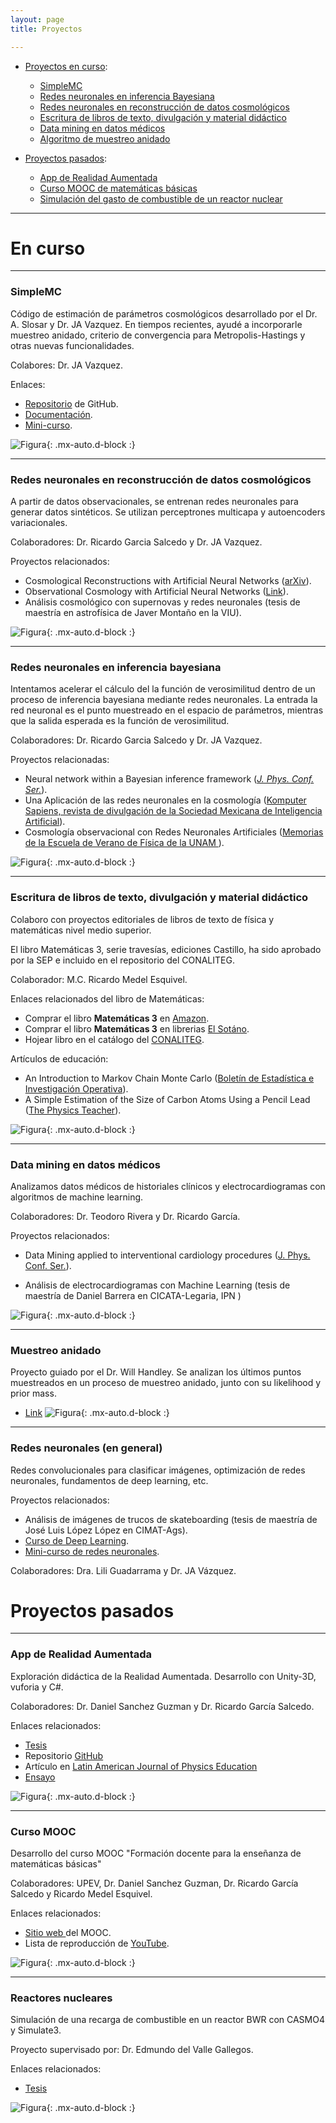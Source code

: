 ```yaml
---
layout: page
title: Proyectos

---
```

- [Proyectos en curso](#en-curso):
	- [SimpleMC](#simplemc)
	- [Redes neuronales en inferencia Bayesiana](#redes-neuronales-en-inferencia-bayesiana)
	- [Redes neuronales en reconstrucción de datos cosmológicos](#redes-neuronales-en-reconstrucción-de-datos-cosmológicos)
	- [Escritura de libros de texto, divulgación y material didáctico](#escritura-de-libros-de-texto-divulgación-y-material-didáctico)
	- [Data mining en datos médicos](#data-mining-en-datos-médicos)
	- [Algoritmo de muestreo anidado](#muestreo-anidado)

- [Proyectos pasados](#proyectos-pasados):
	- [App de Realidad Aumentada](#app-de-realidad-aumentada)
	- [Curso MOOC de matemáticas básicas](#curso-mooc)
	- [Simulación del gasto de combustible de un reactor nuclear](#reactores-nucleares)

-----------------------------------------------------------
# En curso 

------------------------------------------
### SimpleMC
Código de estimación de parámetros cosmológicos desarrollado por el Dr. A. Slosar y Dr. JA Vazquez. En tiempos recientes, ayudé a incorporarle muestreo anidado, criterio de convergencia para Metropolis-Hastings y otras nuevas funcionalidades.

Colabores: Dr. JA Vazquez.

Enlaces:

 - [Repositorio](hhttps://github.com/ja-vazquez/SimpleMC) de GitHub.
 - [Documentación](https://igomezv.github.io/SimpleMC).
 - [Mini-curso](https://github.com/igomezv/simplemc_workshop).

![Figura](https://igomezv.github.io/assets/img/triangleSimplemc.png){: .mx-auto.d-block :}

--------

### Redes neuronales en reconstrucción de datos cosmológicos 
A partir de datos observacionales, se entrenan redes neuronales para generar datos sintéticos. Se utilizan perceptrones multicapa y autoencoders variacionales.

Colaboradores: Dr. Ricardo Garcia Salcedo y Dr. JA Vazquez.

Proyectos relacionados: 

- Cosmological Reconstructions with Artificial Neural Networks ([arXiv](https://arxiv.org/abs/2104.00595)).
- Observational Cosmology with Artificial Neural Networks ([Link](https://www.mdpi.com/2218-1997/8/2/120)).
- Análisis cosmológico con supernovas y redes neuronales (tesis de maestría en astrofísica de Javer Montaño en la VIU).

![Figura](https://igomezv.github.io/assets/img/reconstruction.png){: .mx-auto.d-block :}

--------

### Redes neuronales en inferencia bayesiana
Intentamos acelerar el cálculo del la función de verosimilitud dentro de un proceso de inferencia bayesiana mediante redes neuronales. 
La entrada la red neuronal es el punto muestreado en el espacio de parámetros, mientras que la salida esperada es la función de verosimilitud. 

Colaboradores: Dr. Ricardo Garcia Salcedo y Dr. JA Vazquez.

Proyectos relacionadas:

- Neural network within a Bayesian inference framework ([_J. Phys. Conf. Ser._](https://iopscience.iop.org/article/10.1088/1742-6596/1723/1/012022/meta)).
- Una Aplicación de las redes neuronales en la cosmología ([Komputer Sapiens, revista de divulgación de la Sociedad Mexicana de Inteligencia Artificial](https://www.academia.edu/42113814/Una_Aplicaci%C3%B3n_de_las_Redes_Neuronales_Artificiales_en_la_Cosmolog%C3%ADa)).
- Cosmología observacional con Redes Neuronales Artificiales ([Memorias de la Escuela de Verano de Física de la UNAM ](https://www.fis.unam.mx/pdfs/Memorias%20Escuela%20de%20Verano%202019.pdf#page=97)).

![Figura](https://igomezv.github.io/assets/img/bambiuam.png){: .mx-auto.d-block :}


--------

### Escritura de libros de texto, divulgación y material didáctico

Colaboro con proyectos editoriales de libros de texto de física y matemáticas nivel medio superior. 

El libro Matemáticas 3, serie travesías, ediciones Castillo, ha sido aprobado por la SEP e incluido en el repositorio del CONALITEG.

Colaborador: M.C. Ricardo Medel Esquivel.

Enlaces relacionados del libro de Matemáticas:
-  Comprar el libro **Matemáticas 3** en [Amazon](https://www.amazon.com.mx/Matem%C3%A1ticas-Ricardo-Garc%C3%ADa-Salcedo-Esquivel/dp/6075405224).
 -  Comprar el libro **Matemáticas 3** en librerias [El Sotáno](https://www.elsotano.com/libro/travesias-secundaria-matematicas-3_10554150).
 - Hojear libro en el catálogo del [CONALITEG](https://secundaria.conaliteg.gob.mx/seleccion/content/common/detaLibro/detalleLibro.jsf?idLibro=697).

Artículos de educación:
- An Introduction to Markov Chain Monte Carlo ([Boletín de Estadística e Investigación Operativa](https://www.academia.edu/45636190/An_introduction_to_Markov_Chain_Monte_Carlo)).
- A Simple Estimation of the Size of Carbon Atoms Using a Pencil Lead ([The Physics Teacher](https://aapt.scitation.org/doi/abs/10.1119/10.0006135)).

![Figura](https://igomezv.github.io/assets/img/mateTravesias.png){: .mx-auto.d-block :}

--------

### Data mining en datos médicos
Analizamos datos médicos de historiales clínicos y electrocardiogramas con algoritmos de machine learning.

Colaboradores: Dr. Teodoro Rivera y Dr. Ricardo García.

Proyectos relacionados:

- Data Mining applied to interventional cardiology procedures ([J. Phys. Conf. Ser.](https://iopscience.iop.org/article/10.1088/1742-6596/1723/1/012034/meta)).

- Análisis de electrocardiogramas con Machine Learning (tesis de maestría de Daniel Barrera en CICATA-Legaria, IPN )

![Figura](https://igomezv.github.io/assets/img/medicalCluster.png){: .mx-auto.d-block :}

--------

### Muestreo anidado

Proyecto guiado por el Dr. Will Handley. Se analizan los últimos puntos muestreados en un proceso de muestreo anidado, junto con su likelihood y prior mass.
-  <a href="https://www.kicc.cam.ac.uk/directory/isidro-gomez-vargas-mr">Link</a>
![Figura](https://raw.githubusercontent.com/igomezv/igomezv.github.io/master/assets/img/nested.png){: .mx-auto.d-block :}

----------

### Redes neuronales (en general)

Redes convolucionales para clasificar imágenes, optimización de redes neuronales, fundamentos de deep learning, etc. 

Proyectos relacionados:

- Análisis de imágenes de trucos de skateboarding (tesis de maestría de José Luis López López en CIMAT-Ags).
- [Curso de Deep Learning](https://github.com/igomezv/DLCIMATAGS).
- [Mini-curso de redes neuronales](https://github.com/igomezv/MACS_2021_ML_basics_neural_networks).

Colaboradores: Dra. Lili Guadarrama y Dr. JA Vázquez.


# Proyectos pasados

--------

### App de Realidad Aumentada
Exploración didáctica de la Realidad Aumentada. Desarrollo con Unity-3D, vuforia y C#.

Colaboradores:  Dr. Daniel Sanchez Guzman y Dr. Ricardo García Salcedo. 

Enlaces relacionados:
- <a href="https://www.academia.edu/35480448/Dise%C3%B1o_y_desarrollo_de_una_aplicaci%C3%B3n_para_dispositivos_m%C3%B3viles_de_realidad_aumentada">Tesis</a>
- Repositorio <a href="https://github.com/igomezv/RAsolidsrev">GitHub</a>
- Artículo en <a href="https://www.academia.edu/38601945/Realidad_Aumentada_como_herramienta_did%C3%A1ctica_en_geometr%C3%ADa_3D"> Latin American Journal of Physics Education</a>
- <a href="https://www.academia.edu/35480477/Posibilidad_did%C3%A1ctica_de_la_Realidad_Aumentada">Ensayo</a>

![Figura](https://raw.githubusercontent.com/igomezv/igomezv.github.io/master/assets/img/RA.png){: .mx-auto.d-block :}

--------

### Curso MOOC
Desarrollo del curso MOOC "Formación docente para la enseñanza de matemáticas básicas"

Colaboradores: UPEV, Dr. Daniel Sanchez Guzman, Dr. Ricardo García Salcedo y Ricardo Medel Esquivel.

Enlaces relacionados:
- <a href="https://moocs.upev.ipn.mx/courses/course-v1:UPEV+FD1+2019_2/about">Sitio web </a>del MOOC.
- Lista de reproducción de [YouTube](https://www.youtube.com/playlist?list=PLgJ20i9oGSHaglqU9oVdFHcvsGWdmCsG1).

![Figura](https://raw.githubusercontent.com/igomezv/igomezv.github.io/master/assets/img/mooc.png){: .mx-auto.d-block :}

--------

### Reactores nucleares
Simulación de una recarga de combustible en un reactor BWR con CASMO4 y Simulate3. 

Proyecto supervisado por: Dr. Edmundo del Valle Gallegos.

Enlaces relacionados:
- <a href="https://www.academia.edu/35480399/Seguimiento_operacional_de_una_recarga_de_combustible_de_un_reactor_BWR_con_SIMULATE_3">Tesis</a>

![Figura](https://raw.githubusercontent.com/igomezv/igomezv.github.io/master/assets/img/bwr.png){: .mx-auto.d-block :}

